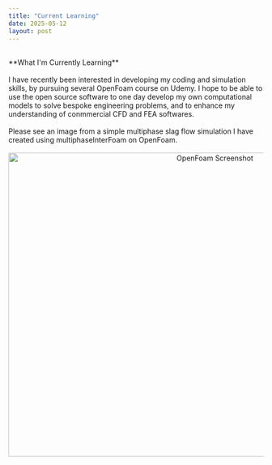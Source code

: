 ```yaml
---
title: "Current Learning"
date: 2025-05-12
layout: post
---
```

<br>
**What I'm Currently Learning**
<br><br>
I have recently been interested in developing my coding and simulation skills, by pursuing several OpenFoam course on Udemy.
I hope to be able to use the open source software to one day develop my own computational models to solve bespoke engineering problems,
and to enhance my understanding of conmmercial CFD and FEA softwares.
<br><br>
Please see an image from a simple multiphase slag flow simulation I have created using multiphaseInterFoam on OpenFoam.
<br><br>

<div style="text-align: center;">
   <img src="https://alexdawes-01.github.io/AlexDawes-Engineering_Portfolio/assets/images/OpenFoam-basics.png" alt="OpenFoam Screenshot" width="800" height="600"/>
</div>
